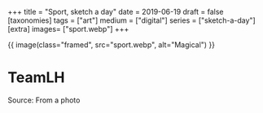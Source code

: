 +++
title = "Sport, sketch a day"
date = 2019-06-19
draft =  false
[taxonomies]
tags = ["art"]
medium = ["digital"]
series = ["sketch-a-day"]
[extra]
images= ["sport.webp"]
+++

{{ image(class="framed", src="sport.webp", alt="Magical") }}

# TeamLH

Source: From a photo
